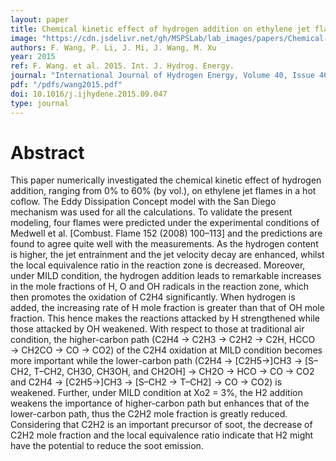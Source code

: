 ```yaml
---
layout: paper
title: Chemical kinetic effect of hydrogen addition on ethylene jet flames in a hot and diluted coflow
image: "https://cdn.jsdelivr.net/gh/MSPSLab/lab_images/papers/Chemical-kinetic.png"
authors: F. Wang, P. Li, J. Mi, J. Wang, M. Xu
year: 2015
ref: F. Wang. et al. 2015. Int. J. Hydrog. Energy.
journal: "International Journal of Hydrogen Energy, Volume 40, Issue 46, Pages 16634-16648, ISSN 0360-3199"
pdf: "/pdfs/wang2015.pdf"
doi: 10.1016/j.ijhydene.2015.09.047
type: journal
---
```


# Abstract


This paper numerically investigated the chemical kinetic effect of hydrogen addition, ranging from 0% to 60% (by vol.), on ethylene jet flames in a hot coflow. The Eddy Dissipation Concept model with the San Diego mechanism was used for all the calculations. To validate the present modeling, four flames were predicted under the experimental conditions of Medwell et al. [Combust. Flame 152 (2008) 100–113] and the predictions are found to agree quite well with the measurements. As the hydrogen content is higher, the jet entrainment and the jet velocity decay are enhanced, whilst the local equivalence ratio in the reaction zone is decreased. Moreover, under MILD condition, the hydrogen addition leads to remarkable increases in the mole fractions of H, O and OH radicals in the reaction zone, which then promotes the oxidation of C2H4 significantly. When hydrogen is added, the increasing rate of H mole fraction is greater than that of OH mole fraction. This hence makes the reactions attacked by H strengthened while those attacked by OH weakened. With respect to those at traditional air condition, the higher-carbon path (C2H4 → C2H3 → C2H2 → C2H, HCCO → CH2CO → CO → CO2) of the C2H4 oxidation at MILD condition becomes more important while the lower-carbon path (C2H4 → [C2H5→]CH3 → [S–CH2, T–CH2, CH3O, CH3OH, and CH2OH] → CH2O → HCO → CO → CO2 and C2H4 → [C2H5→]CH3 → [S–CH2 → T–CH2] → CO → CO2) is weakened. Further, under MILD condition at Xo2 = 3%, the H2 addition weakens the importance of higher-carbon path but enhances that of the lower-carbon path, thus the C2H2 mole fraction is greatly reduced. Considering that C2H2 is an important precursor of soot, the decrease of C2H2 mole fraction and the local equivalence ratio indicate that H2 might have the potential to reduce the soot emission.

